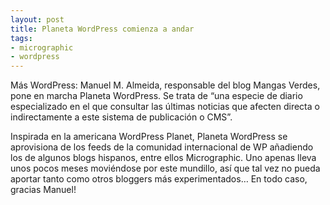 ```yaml
---
layout: post
title: Planeta WordPress comienza a andar
tags:
- micrographic
- wordpress
---
```

Más WordPress: Manuel M. Almeida, responsable del blog Mangas Verdes, pone en marcha Planeta WordPress. Se trata de “una especie de diario especializado en el que consultar las últimas noticias que afecten directa o indirectamente a este sistema de publicación o CMS”.

Inspirada en la americana WordPress Planet, Planeta WordPress se aprovisiona de los feeds de la comunidad internacional de WP añadiendo los de algunos blogs hispanos, entre ellos Micrographic. Uno apenas lleva unos pocos meses moviéndose por este mundillo, así que tal vez no pueda aportar tanto como otros bloggers más experimentados… En todo caso, gracias Manuel!
